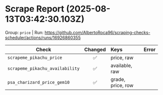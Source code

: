 # Scrape Report (2025-08-13T03:42:30.103Z)

Group: `price`  |  Run: https://github.com/AlbertoRoca96/scraping-checks-scheduler/actions/runs/16926860355

| Check | Changed | Keys | Error |
|---|:---:|:--|:--|
| `scrapeme_pikachu_price` | ✅ | price, raw |  |
| `scrapeme_pikachu_availability` | ✅ | available, raw |  |
| `psa_charizard_price_gem10` | ✅ | grade, price, row |  |
